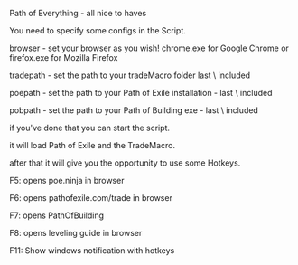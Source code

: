 Path of Everything - all nice to haves

You need to specify some configs in the Script.

browser - set your browser as you wish! chrome.exe for Google Chrome or firefox.exe for Mozilla Firefox

tradepath - set the path to your tradeMacro folder last \ included

poepath - set the path to your Path of Exile installation - last \ included

pobpath - set the path to your Path of Building exe - last \ included

if you've done that you can start the script.

it will load Path of Exile and the TradeMacro.

after that it will give you the opportunity to use some Hotkeys.

F5: opens poe.ninja in browser

F6: opens pathofexile.com/trade in browser

F7: opens PathOfBuilding

F8: opens leveling guide in browser

F11: Show windows notification with hotkeys
